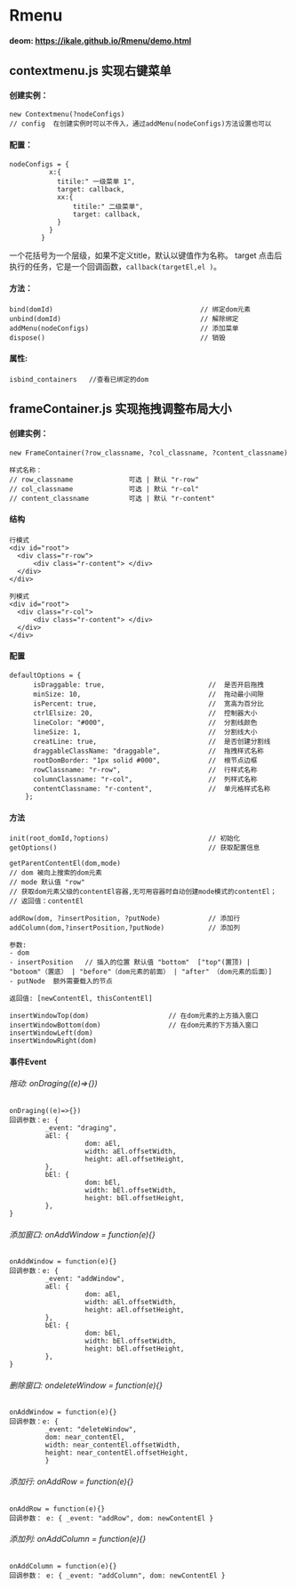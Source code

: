 # Rmenu
#### deom:  https://ikale.github.io/Rmenu/demo.html

## contextmenu.js 实现右键菜单 
#### 创建实例：
```
new Contextmenu(?nodeConfigs)
// config  在创建实例时可以不传入，通过addMenu(nodeConfigs)方法设置也可以
```

#### 配置：
```
nodeConfigs = {
          x:{
            titile:" 一级菜单 1",
            target: callback,
            xx:{
                titile:" 二级菜单",
                target: callback,        
            }
          }
        }
```
一个花括号为一个层级，如果不定义title，默认以键值作为名称。 target 点击后执行的任务，它是一个回调函数，`callback(targetEl,el )`。

#### 方法：

```
bind(domId)                                     // 绑定dom元素
unbind(domId)                                   // 解除绑定
addMenu(nodeConfigs)                            // 添加菜单
dispose()                                       // 销毁
```


#### 属性:
```
isbind_containers   //查看已绑定的dom
```


## frameContainer.js  实现拖拽调整布局大小 

#### 创建实例：
```
new FrameContainer(?row_classname, ?col_classname, ?content_classname)

样式名称：
// row_classname              可选 | 默认 "r-row"                 
// col_classname              可选 | 默认 "r-col"                           
// content_classname          可选 | 默认 "r-content"  
 ```
 
#### 结构
```
行模式
<div id="root">
  <div class="r-row"> 
      <div class="r-content"> </div>
  </div>
</div>

列模式
<div id="root">
  <div class="r-col"> 
      <div class="r-content"> </div>
  </div>
</div>

```

#### 配置
```
defaultOptions = {
      isDraggable: true,                          //  是否开启拖拽
      minSize: 10,                                //  拖动最小间隙
      isPercent: true,                            //  宽高为百分比
      ctrlElsize: 20,                             //  控制器大小
      lineColor: "#000",                          //  分割线颜色
      lineSize: 1,                                //  分割线大小
      creatLine: true,                            //  是否创建分割线
      draggableClassName: "draggable",            //  拖拽样式名称
      rootDomBorder: "1px solid #000",            //  根节点边框
      rowClassname: "r-row",                      //  行样式名称
      columnClassname: "r-col",                   //  列样式名称
      contentClassname: "r-content",              //  单元格样式名称
    };
```

#### 方法
```
init(root_domId,?options)                         // 初始化
getOptions()                                      // 获取配置信息
```

```
getParentContentEl(dom,mode)  
// dom 被向上搜索的dom元素
// mode 默认值 "row"   
// 获取dom元素父级的contentEl容器,无可用容器时自动创建mode模式的contentEl；
// 返回值：contentEl
```

```
addRow(dom, ?insertPosition, ?putNode)            // 添加行
addColumn(dom,?insertPosition,?putNode)           // 添加列

参数:
- dom 
- insertPosition   // 插入的位置 默认值 "bottom"  ["top"(置顶) | "botoom"（置底） | "before"（dom元素的前面） | "after" （dom元素的后面）]
- putNode  额外需要载入的节点

返回值: [newContentEl, thisContentEl]

```
```
insertWindowTop(dom)                    // 在dom元素的上方插入窗口
insertWindowBottom(dom)                 // 在dom元素的下方插入窗口
insertWindowLeft(dom)                  
insertWindowRight(dom) 
```

#### 事件Event

###### 拖动: onDraging((e)=>{})
 ```
 onDraging((e)=>{})
回调参数：e: {
          _event: "draging",
          aEl: {
                    dom: aEl,
                    width: aEl.offsetWidth,
                    height: aEl.offsetHeight,
          },
          bEl: {
                    dom: bEl,
                    width: bEl.offsetWidth,
                    height: bEl.offsetHeight,
          },
}
  ```              
  
  
###### 添加窗口: onAddWindow = function(e){}
 ```
 onAddWindow = function(e){} 
回调参数：e: {
          _event: "addWindow",
          aEl: {
                    dom: aEl,
                    width: aEl.offsetWidth,
                    height: aEl.offsetHeight,
          },
          bEl: {
                    dom: bEl,
                    width: bEl.offsetWidth,
                    height: bEl.offsetHeight,
          },
}
 
 ```
 
###### 删除窗口: ondeleteWindow = function(e){} 
 ```
 onAddWindow = function(e){} 
回调参数：e: {
          _event: "deleteWindow",
          dom: near_contentEl,
          width: near_contentEl.offsetWidth,
          height: near_contentEl.offsetHeight,
          }
 
 ```

 
###### 添加行: onAddRow = function(e){}
 ```
 onAddRow = function(e){}
 回调参数： e: { _event: "addRow", dom: newContentEl }

 ```
 
 ###### 添加列: onAddColumn = function(e){}
 ```
 onAddColumn = function(e){}
 回调参数： e: { _event: "addColumn", dom: newContentEl }

 ```



